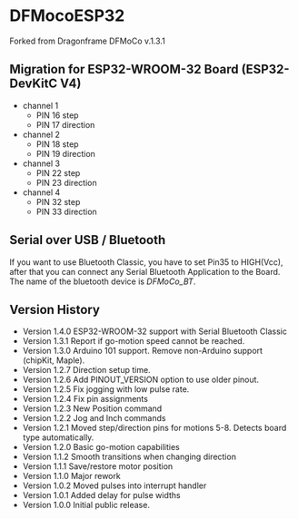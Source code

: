 # DFMocoESP32
Forked from Dragonframe DFMoCo v.1.3.1

## Migration for ESP32-WROOM-32 Board (ESP32-DevKitC V4)
- channel 1
  - PIN  16   step
  - PIN  17   direction
- channel 2
  - PIN  18   step
  - PIN  19   direction
- channel 3
  - PIN  22   step
  - PIN  23   direction
- channel 4
  - PIN  32   step
  - PIN  33   direction
  
## Serial over USB / Bluetooth
If you want to use Bluetooth Classic, you have to set Pin35 to HIGH(Vcc), after that you can connect any Serial Bluetooth Application to the Board. The name of the bluetooth device is _DFMoCo_BT_.

## Version History
- Version 1.4.0 ESP32-WROOM-32 support with Serial Bluetooth Classic
- Version 1.3.1 Report if go-motion speed cannot be reached.
- Version 1.3.0 Arduino 101 support. Remove non-Arduino support (chipKit, Maple).
- Version 1.2.7 Direction setup time.
- Version 1.2.6 Add PINOUT_VERSION option to use older pinout.
- Version 1.2.5 Fix jogging with low pulse rate.
- Version 1.2.4 Fix pin assignments
- Version 1.2.3 New Position command
- Version 1.2.2 Jog and Inch commands
- Version 1.2.1 Moved step/direction pins for motions 5-8. Detects board type automatically.
- Version 1.2.0 Basic go-motion capabilities
- Version 1.1.2 Smooth transitions when changing direction
- Version 1.1.1 Save/restore motor position
- Version 1.1.0 Major rework 
- Version 1.0.2 Moved pulses into interrupt handler
- Version 1.0.1 Added delay for pulse widths  
- Version 1.0.0 Initial public release.
